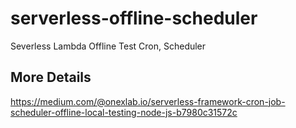 # serverless-offline-scheduler
Severless Lambda Offline Test Cron, Scheduler 

## More Details
https://medium.com/@onexlab.io/serverless-framework-cron-job-scheduler-offline-local-testing-node-js-b7980c31572c
